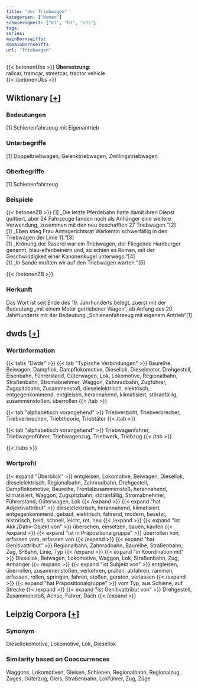 ```yaml
---
title: "der Triebwagen"
kategorien: ["Nomen"]
schwierigkeit: ["k1", "h3", "r15"]
tags:
series:
mainDornseiffs:
domainDornseiffs:
url: "Triebwagen"
---
```


{{< betonenÜbs >}}
**Übersetzung:**  
railcar, tramcar, streetcar, tractor vehicle  
{{< /betonenÜbs >}}

## Wiktionary [[+](https://de.wiktionary.org/wiki/Triebwagen)]

### Bedeutungen
[1] Schienenfahrzeug mit Eigenantrieb  

### Unterbegriffe
[1] Doppeltriebwagen, Gelenktriebwagen, Zwillingstriebwagen  

### Oberbegriffe
[1] Schienenfahrzeug  

### Beispiele
{{< betonenZB >}}
[1] „Die letzte Pferdebahn hatte damit ihren Dienst quittiert, aber 24 Fahrzeuge fanden noch als Anhänger eine weitere Verwendung, zusammen mit den neu beschafften 27 Triebwagen.“[2]  
[1] „Eben stieg Frau Amtsgerichtsrat Warkentin schwerfällig in den Triebwagen der Linie 11.“[3]  
[1] „Krönung der Raserei war ein Triebwagen, der Fliegende Hamburger genannt, blau-elfenbeinern und, so schien es Roman, mit der Geschwindigkeit einer Kanonenkugel unterwegs.“[4]  
[1] „In Sande mußten wir auf den Triebwagen warten.“[5]  

{{< /betonenZB >}}
### Herkunft
Das Wort ist seit Ende des 19. Jahrhunderts belegt, zuerst mit der Bedeutung „mit einem Motor getriebener Wagen“, ab Anfang des 20. Jahrhunderts mit der Bedeutung „Schienenfahrzeug mit eigenem Antrieb“[1]  



## dwds [[+](https://www.dwds.de/wb/Triebwagen)]

### Wortinformation
{{< tabs "Dwds" >}}
{{< tab "Typische Verbindungen" >}}
Baureihe, Beiwagen, Dampflok, Dampflokomotive, Diesellok, Dieselmotor, Drehgestell, Eisenbahn, Führerstand, Güterwagen, Lok, Lokomotive, Regionalbahn, Straßenbahn, Stromabnehmer, Waggon, Zahnradbahn, Zugführer, Zugspitzbahn, Zusammenstoß, dieselelektrisch, elektrisch, entgegenkommend, entgleisen, herannahend, klimatisiert, störanfällig, zusammenstoßen, überrollen
{{< /tab >}}

{{< tab "alphabetisch vorangehend" >}}
Triebverzicht, Triebverbrecher, Triebverbrechen, Triebtheorie, Triebtäter
{{< /tab >}}

{{< tab "alphabetisch vorangehend" >}}
Triebwagenfahrer, Triebwagenführer, Triebwagenzug, Triebwerk, Triebzug
{{< /tab >}}

{{< /tabs >}}

### Wortprofil
{{< expand "Überblick" >}} entgleisen, Lokomotive, Beiwagen, Diesellok, dieselelektrisch, Regionalbahn, Zahnradbahn, Drehgestell, Dampflokomotive, Baureihe, Frontalzusammenstoß, herannahend, klimatisiert, Waggon, Zugspitzbahn, störanfällig, Stromabnehmer, Führerstand, Güterwagen, Lok {{< /expand >}}
{{< expand "hat Adjektivattribut" >}} dieselelektrisch, herannahend, klimatisiert, entgegenkommend, gebaut, elektrisch, fahrend, modern, besetzt, historisch, beid, schnell, leicht, rot, neu {{< /expand >}}
{{< expand "ist Akk./Dativ-Objekt von" >}} übersehen, einsetzen, bauen, kaufen {{< /expand >}}
{{< expand "ist in Präpositionalgruppe" >}} überrollen von, erfassen vom, erfassen von {{< /expand >}}
{{< expand "hat Genitivattribut" >}} Regionalbahn, Zahnradbahn, Baureihe, Straßenbahn, Zug, S-Bahn, Linie, Typ {{< /expand >}}
{{< expand "in Koordination mit" >}} Diesellok, Beiwagen, Lokomotive, Waggon, Lok, Straßenbahn, Zug, Anhänger {{< /expand >}}
{{< expand "ist Subjekt von" >}} entgleisen, überrollen, zusammenstoßen, verkehren, prallen, abfahren, rammen, erfassen, rollen, springen, fahren, stoßen, geraten, verlassen {{< /expand >}}
{{< expand "hat Präpositionalgruppe" >}} vom Typ, aus Schiene, auf Strecke {{< /expand >}}
{{< expand "ist Genitivattribut von" >}} Drehgestell, Zusammenstoß, Achse, Fahrer, Dach {{< /expand >}}

## Leipzig Corpora [[+](https://corpora.uni-leipzig.de/en/res?word=Triebwagen&corpusId=deu_newscrawl-public_2018)]


### Synonym
Diesellokomotive, Lokomotive, Lok, Diesellok


### Similarity based on Cooccurrences
Waggons, Lokomotiven, Gleisen, Schienen, Regionalbahn, Regionalzug, Zuges, Güterzug, Gleis, Straßenbahn, Lokführer, Zug, Züge

